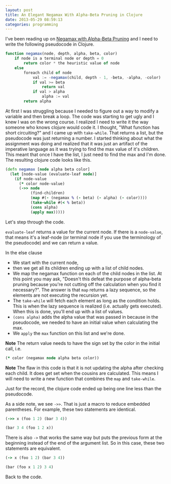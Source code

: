 ```yaml
---
layout: post
title: An Elegant Negamax With Alpha-Beta Pruning in Clojure
date: 2013-05-29 08:59:13
categories: programming
---
```

I've been reading up on [Negamax with Alpha-Beta
Pruning](http://en.wikipedia.org/wiki/Negamax) and I need to write the
following pseudocode in Clojure.

```js
function negamax(node, depth, alpha, beta, color)
    if node is a terminal node or depth = 0
        return color * the heuristic value of node
    else
        foreach child of node
            val := -negamax(child, depth - 1, -beta, -alpha, -color)
            if val >= beta
                return val
            if val > alpha
                alpha := val
        return alpha
```

At first I was struggling because I needed to figure out a way to modify a
variable and then break a loop.  The code was starting to get ugly and I knew I
was on the wrong course.  I realized I need to write it the way someone who
knows clojure would code it.  I thought, "What function has short circuiting?"
and I came up with `take-while`.  That returns a list, but the pseudocode was
just returning a number.  I started thinking about what the assignment was
doing and realized that it was just an artifact of the imperative language as
it was trying to find the max value of it's children.  This meant that once I
have the list, I just need to find the max and I'm done.  The resulting clojure
code looks like this.

```clj
(defn negamax [node alpha beta color]
  (let [node-value (evaluate-leaf node)]
    (if node-value
      (* color node-value)
      (->> node
           (find-children)
           (map #(- (negamax % (- beta) (- alpha) (- color))))
           (take-while #(< % beta))
           (cons alpha)
           (apply max)))))
```

Let's step through the code.

`evaluate-leaf` returns a value for the current node.  If there is a
`node-value`, that means it's a leaf-node (or terminal node if you use the
terminology of the pseudocode) and we can return a value.

In the else clause

* We start with the current node,
* then we get all its children ending up with a list of child nodes.
* We map the negamax function on each of the child nodes in the list.  At this
  point you may ask, "Doesn't this defeat the purpose of alpha-beta pruning
  because you're not cutting off the calculation when you find it necessary?".
  The answer is that `map` returns a lazy sequence, so the elements are not
  executing the recursion yet.
* The `take-while` will fetch each element as long as the condition holds.
  This is when the lazy sequence is realized (i.e. actually gets executed).
  When this is done, you'll end up with a list of values.
* `(cons alpha)` adds the alpha value that was passed in because in the
  pseudocode, we needed to have an initial value when calculating the max.
* We `apply` the `max` function on this list and we're done.

**Note** The return value needs to have the sign set by the color in the initial call, i.e.

```clj
(* color (negamax node alpha beta color))
```

**Note** The flaw in this code is that it is not updating the alpha after
checking each child.  It does get set when the cousins are calculated.  This
means I will need to write a new function that combines the `map` and
`take-while`.

Just for the record, the clojure code ended up being one line less than the
pseudocode.

As a side note, we see `->>`.  That is just a macro to reduce embedded
parentheses.  For example, these two statements are identical.

```clj
(->> x (foo 1 2) (bar 3 4))

(bar 3 4 (foo 1 2 x))
```

There is also `->` that works the same way but puts the previous form at the
beginning instead of the end of the argument list.  So in this case, these two
statements are equivalent.

```clj
(-> x (foo 1 2) (bar 3 4))

(bar (foo x 1 2) 3 4)
```

Back to the code.

